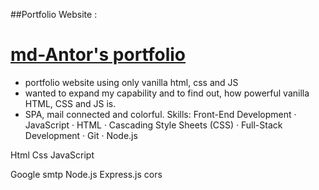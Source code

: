 ##Portfolio Website :
# [md-Antor's portfolio](https://md-antor.netlify.app/)

* portfolio website using only vanilla html, css and JS
* wanted to expand my capability and to find out, how powerful vanilla HTML, CSS and JS is.
* SPA, mail connected and colorful.
Skills: Front-End Development · JavaScript · HTML · Cascading Style Sheets (CSS) · Full-Stack Development · Git · Node.js

Html
Css
JavaScript

Google smtp
Node.js
Express.js
cors
